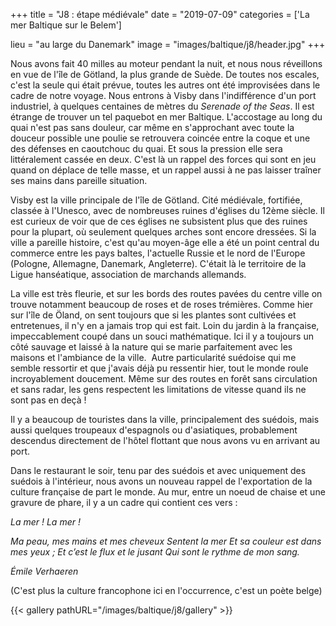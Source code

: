 +++
title = "J8 : étape médiévale"
date = "2019-07-09"
categories = ['La mer Baltique sur le Belem']

lieu = "au large du Danemark"
image = "images/baltique/j8/header.jpg"
+++

Nous avons fait 40 milles au moteur pendant la nuit, et nous nous réveillons en vue de l'île de Götland, la plus grande de Suède. De toutes nos escales, c'est la seule qui était prévue, toutes les autres ont été improvisées dans le cadre de notre voyage.
Nous entrons à Visby dans l'indifférence d'un port industriel, à quelques centaines de mètres du _Serenade of the Seas_. Il est étrange de trouver un tel paquebot en mer Baltique. L'accostage au long du quai n'est pas sans douleur, car même en s'approchant avec toute la douceur possible une poulie se retrouvera coincée entre la coque et une des défenses en caoutchouc du quai. Et sous la pression elle sera littéralement cassée en deux. C'est là un rappel des forces qui sont en jeu quand on déplace de telle masse, et un rappel aussi à ne pas laisser traîner ses mains dans pareille situation.

Visby est la ville principale de l'île de Götland. Cité médiévale, fortifiée, classée à l'Unesco, avec de nombreuses ruines d'églises du 12ème siècle. Il est curieux de voir que de ces églises ne subsistent plus que des ruines pour la plupart, où seulement quelques arches sont encore dressées. Si la ville a pareille histoire, c'est qu'au moyen-âge elle a été un point central du commerce entre les pays baltes, l'actuelle Russie et le nord de l'Europe (Pologne, Allemagne, Danemark, Angleterre). C'était là le territoire de la Ligue hanséatique, association de marchands allemands.

La ville est très fleurie, et sur les bords des routes pavées du centre ville on trouve notamment beaucoup de roses et de roses trémières. Comme hier sur l'île de Öland, on sent toujours que si les plantes sont cultivées et entretenues, il n'y en a jamais trop qui est fait. Loin du jardin à la française, impeccablement coupé dans un souci mathématique. Ici il y a toujours un côté sauvage et laissé à la nature qui se marie parfaitement avec les maisons et l'ambiance de la ville. 
Autre particularité suédoise qui me semble ressortir et que j'avais déjà pu ressentir hier, tout le monde roule incroyablement doucement. Même sur des routes en forêt sans circulation et sans radar, les gens respectent les limitations de vitesse quand ils ne sont pas en deçà !

Il y a beaucoup de touristes dans la ville, principalement des suédois, mais aussi quelques troupeaux d'espagnols ou d'asiatiques, probablement descendus directement de l'hôtel flottant que nous avons vu en arrivant au port.

Dans le restaurant le soir, tenu par des suédois et avec uniquement des suédois à l'intérieur, nous avons un nouveau rappel de l'exportation de la culture française de part le monde. Au mur, entre un noeud de chaise et une gravure de phare, il y a un cadre qui contient ces vers : 

_La mer ! La mer !_

_Ma peau, mes mains et mes cheveux_
_Sentent la mer_
_Et sa couleur est dans mes yeux ;_
_Et c’est le flux et le jusant_
_Qui sont le rythme de mon sang._ 

_Émile Verhaeren_

(C'est plus la culture francophone ici en l'occurrence, c'est un poète belge)


{{< gallery pathURL="/images/baltique/j8/gallery" >}}